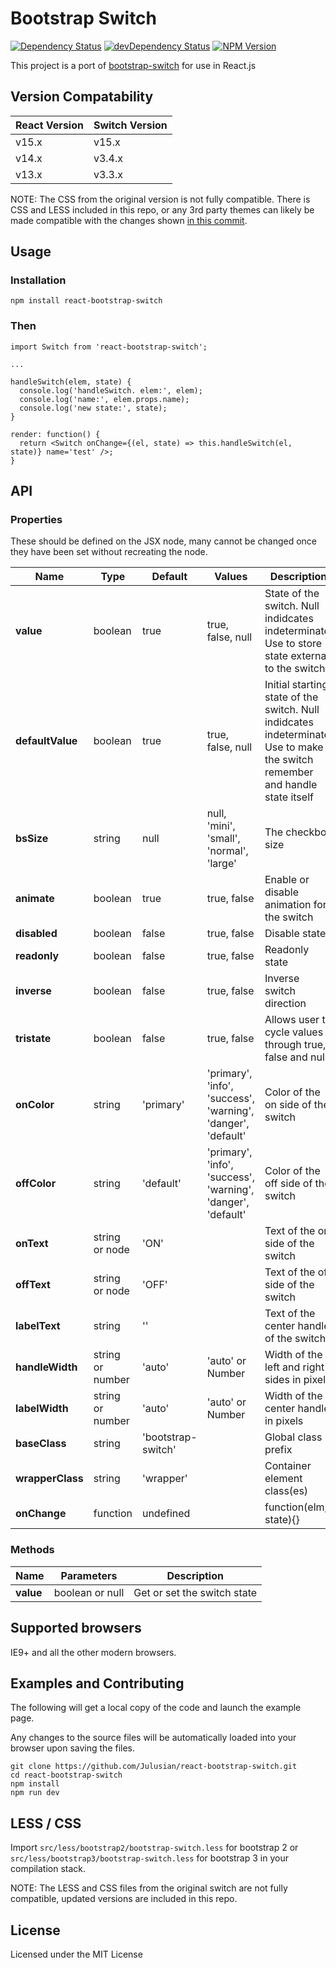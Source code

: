 # Bootstrap Switch
[![Dependency Status](https://david-dm.org/julusian/react-bootstrap-switch.svg?style=flat)](https://david-dm.org/julusian/react-bootstrap-switch)
[![devDependency Status](https://david-dm.org/julusian/react-bootstrap-switch/dev-status.svg?style=flat)](https://david-dm.org/julusian/react-bootstrap-switch#info=devDependencies)
[![NPM Version](http://img.shields.io/npm/v/react-bootstrap-switch.svg?style=flat)](https://www.npmjs.org/)

This project is a port of [bootstrap-switch](https://github.com/nostalgiaz/bootstrap-switch) for use in React.js

## Version Compatability
| React Version | Switch Version |
| ------------- | -------------- |
| v15.x         | v15.x          |
| v14.x         | v3.4.x         |
| v13.x         | v3.3.x         |

NOTE: The CSS from the original version is not fully compatible. There is CSS and LESS included in this repo, or any 3rd party themes can likely be made compatible with the changes shown [in this commit](https://github.com/Julusian/react-bootstrap-switch/commit/bbd9754b0cebb82aeb1724ca86c79529e4a7b9df).


## Usage

### Installation
```
npm install react-bootstrap-switch
```

### Then
```
import Switch from 'react-bootstrap-switch';

...

handleSwitch(elem, state) {
  console.log('handleSwitch. elem:', elem);
  console.log('name:', elem.props.name);
  console.log('new state:', state);
}

render: function() {
  return <Switch onChange={(el, state) => this.handleSwitch(el, state)} name='test' />;
}
```

## API
### Properties
These should be defined on the JSX node, many cannot be changed once they have been set without recreating the node.

| Name              | Type    | Default   | Values | Description |
| ----------------- | ------- | --------- | ------ | ----------- |
| **value**         | boolean | true      | true, false, null | State of the switch. Null indidcates indeterminate. Use to store state external to the switch |
| **defaultValue**  | boolean | true      | true, false, null | Initial starting state of the switch. Null indidcates indeterminate. Use to make the switch remember and handle state itself |
| **bsSize**        | string  | null      | null, 'mini', 'small', 'normal', 'large' | The checkbox size |
| **animate**       | boolean | true      | true, false | Enable or disable animation for the switch |
| **disabled**      | boolean | false     | true, false | Disable state |
| **readonly**      | boolean | false     | true, false | Readonly state |
| **inverse**       | boolean | false     | true, false | Inverse switch direction|
| **tristate**      | boolean | false     | true, false | Allows user to cycle values through true, false and null |
| **onColor**       | string  | 'primary' | 'primary', 'info', 'success', 'warning', 'danger', 'default' | Color of the on side of the switch |
| **offColor**      | string  | 'default' | 'primary', 'info', 'success', 'warning', 'danger', 'default' | Color of the off side of the switch |
| **onText**        | string or node | 'ON'      | | Text of the on side of the switch |
| **offText**       | string or node | 'OFF'     | | Text of the off side of the switch |
| **labelText**     | string  | ''        | | Text of the center handle of the switch |
| **handleWidth**   | string or number | 'auto' | 'auto' or Number | Width of the left and right sides in pixels |
| **labelWidth**    | string or number | 'auto' | 'auto' or Number |  Width of the center handle in pixels |
| **baseClass**     | string  | 'bootstrap-switch' | | Global class prefix  |
| **wrapperClass**  | string  | 'wrapper' | | Container element class(es) |
| **onChange**      | function | undefined| | function(elm, state){} |

### Methods
| Name         | Parameters    | Description |
| ------------ | ------- | ----------- |
| **value** | boolean or null | Get or set the switch state |


## Supported browsers

IE9+ and all the other modern browsers.


## Examples and Contributing
The following will get a local copy of the code and launch the example page. 

Any changes to the source files will be automatically loaded into your browser upon saving the files.

```
git clone https://github.com/Julusian/react-bootstrap-switch.git
cd react-bootstrap-switch
npm install
npm run dev
```



## LESS / CSS

Import `src/less/bootstrap2/bootstrap-switch.less` for bootstrap 2 or `src/less/bootstrap3/bootstrap-switch.less` for bootstrap 3 in your compilation stack.

NOTE: The LESS and CSS files from the original switch are not fully compatible, updated versions are included in this repo.

## License

Licensed under the MIT License

